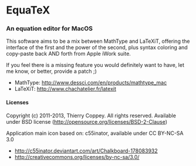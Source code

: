 # EquaTeX
### An equation editor for MacOS

This software aims to be a mix between MathType and LaTeXiT, offering
the interface of the first and the power of the second, plus syntax
coloring and copy-paste back AND forth from Apple iWork suite.

If you feel there is a missing feature you would definitely want to
have, let me know, or better, provide a patch ;)

  * MathType: http://www.dessci.com/en/products/mathtype_mac
  * LaTeXiT: http://www.chachatelier.fr/latexit

#### Licenses
Copyright (c) 2011-2013, Thierry Coppey.
All rights reserved.
Available under BSD license (http://opensource.org/licenses/BSD-2-Clause)

Application main icon based on: c55inator, available under CC BY-NC-SA 3.0
  * http://c55inator.deviantart.com/art/Chalkboard-178083932
  * http://creativecommons.org/licenses/by-nc-sa/3.0/
